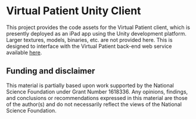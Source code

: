 # Virtual Patient Unity Client

This project provides the code assets for the Virtual Patient client, which is presently deployed as an iPad app using the Unity development platform. Larger textures, models, binaries, etc. are not provided here. This is designed to interface with the Virtual Patient back-end web service available [here](https://github.com/OSU-slatelab/vp-integration-server).

## Funding and disclaimer

This material is partially based upon work supported by the National Science Foundation under Grant Number 1618336. Any opinions, findings, and conclusions or recommendations expressed in this material are those of the author(s) and do not necessarily reflect the views of the National Science Foundation.